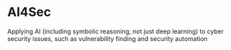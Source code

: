 # AI4Sec
Applying AI (including symbolic reasoning, not just deep learning) to cyber security issues, such as vulnerability finding and security automation

